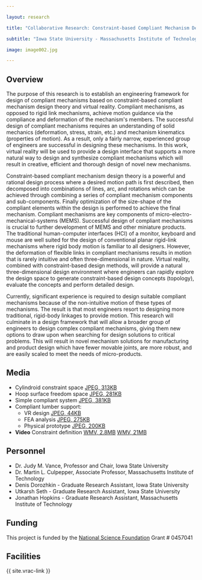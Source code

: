 ```yaml
---

layout: research

title: "Collaborative Research: Constraint-based Compliant Mechanism Design using Virtual Reality as a Design Interface"

subtitle: "Iowa State University - Massachusetts Institute of Technology"

image: image002.jpg

---
```


## Overview
The purpose of this research is to establish an engineering framework
for design of compliant mechanisms based on constraint-based compliant
mechanism design theory and virtual reality. Compliant mechanisms, as
opposed to rigid link mechanisms, achieve motion guidance via the
compliance and deformation of the mechanism's members. The successful
design of compliant mechanisms requires an understanding of solid
mechanics (deformation, stress, strain, etc.) and mechanism kinematics
(properties of motion). As a result, only a fairly narrow, experienced
group of engineers are successful in designing these mechanisms. In
this work, virtual reality will be used to provide a design interface
that supports a more natural way to design and synthesize compliant
mechanisms which will result in creative, efficient and thorough design
of novel new mechanisms.
 
Constraint-based compliant mechanism design theory is a powerful and
rational design process where a desired motion path is first described,
then decomposed into combinations of lines, arc, and rotations which can
be achieved through combining a series of compliant mechanism components
and sub-components. Finally optimization of the size-shape of the
compliant elements within the design is performed to achieve the final
mechanism. Compliant mechanisms are key components of
micro-electro-mechanical-systems (MEMS). Successful design of compliant
mechanisms is crucial to further development of MEMS and other miniature
products. The traditional human-computer interfaces (HCI) of a monitor,
keyboard and mouse are well suited for the design of conventional planar
rigid-link mechanisms where rigid body motion is familiar to all
designers. However, the deformation of flexible links in compliant
mechanisms results in motion that is rarely intuitive and often
three-dimensional in nature. Virtual reality, combined with
constraint-based design methods, will provide a natural
three-dimensional design environment where engineers can rapidly explore
the design space to generate constraint-based design concepts
(topology), evaluate the concepts and perform detailed design.
 
Currently, significant experience is required to design suitable
compliant mechanisms because of the non-intuitive motion of these types
of mechanisms. The result is that most engineers resort to designing
more traditional, rigid-body linkages to provide motion. This research
will culminate in a design framework that will allow a broader group of
engineers to design complex compliant mechanisms, giving them new
options to draw upon when searching for design solutions to critical
problems. This will result in novel mechanism solutions for
manufacturing and product design which have fewer movable joints, are
more robust, and are easily scaled to meet the needs of micro-products.


## Media
- Cylindroid constraint space [JPEG, 313KB](Cylindroid.jpg)
- Hoop surface freedom space [JPEG, 281KB](Hoop_surface.jpg)
- Simple compliant system [JPEG, 381KB](Design.jpg)
- Compliant lumber support:
    - VR design [JPEG, 44KB](Lumbar_VR.jpg)
    - FEA analysis [JPEG, 275KB](Lumbar_FEA.jpg)
    - Physical prototype [JPEG, 200KB](Lumbar_Physical.jpg)
- **Video** Constraint definition [WMV, 2.8MB](constraint_interaction_low_bitrate.wmv) [WMV, 21MB](constraint_interaction_high_bitrate.wmv)

## Personnel
- Dr. Judy M. Vance, Professor and Chair, Iowa State University
- Dr. Martin L. Culpepper, Associate Professor, Massachusetts Institute of Technology
- Denis Dorozhkin - Graduate Research Assistant, Iowa State University
- Utkarsh Seth - Graduate Research Assistant, Iowa State University
- Jonathan Hopkins - Graduate Research Assistant, Massachusetts Institute of Technology

## Funding
This project is funded by the [National Science Foundation](http://www.nsf.gov) Grant # 0457041

## Facilities
{{ site.vrac-link }}
